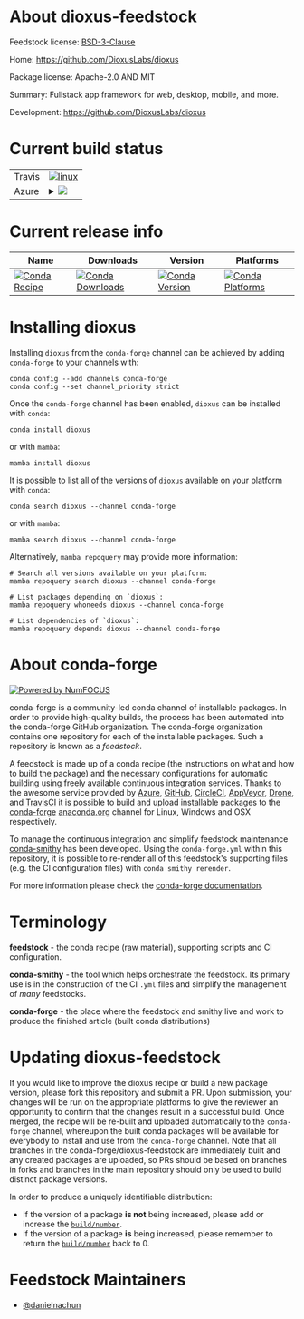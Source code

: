 About dioxus-feedstock
======================

Feedstock license: [BSD-3-Clause](https://github.com/conda-forge/dioxus-feedstock/blob/main/LICENSE.txt)

Home: https://github.com/DioxusLabs/dioxus

Package license: Apache-2.0 AND MIT

Summary: Fullstack app framework for web, desktop, mobile, and more.

Development: https://github.com/DioxusLabs/dioxus

Current build status
====================


<table><tr>
    <td>Travis</td>
    <td>
      <a href="https://app.travis-ci.com/conda-forge/dioxus-feedstock">
        <img alt="linux" src="https://img.shields.io/travis/com/conda-forge/dioxus-feedstock/main.svg?label=Linux">
      </a>
    </td>
  </tr>
    
  <tr>
    <td>Azure</td>
    <td>
      <details>
        <summary>
          <a href="https://dev.azure.com/conda-forge/feedstock-builds/_build/latest?definitionId=23643&branchName=main">
            <img src="https://dev.azure.com/conda-forge/feedstock-builds/_apis/build/status/dioxus-feedstock?branchName=main">
          </a>
        </summary>
        <table>
          <thead><tr><th>Variant</th><th>Status</th></tr></thead>
          <tbody><tr>
              <td>linux_64</td>
              <td>
                <a href="https://dev.azure.com/conda-forge/feedstock-builds/_build/latest?definitionId=23643&branchName=main">
                  <img src="https://dev.azure.com/conda-forge/feedstock-builds/_apis/build/status/dioxus-feedstock?branchName=main&jobName=linux&configuration=linux%20linux_64_" alt="variant">
                </a>
              </td>
            </tr><tr>
              <td>linux_aarch64</td>
              <td>
                <a href="https://dev.azure.com/conda-forge/feedstock-builds/_build/latest?definitionId=23643&branchName=main">
                  <img src="https://dev.azure.com/conda-forge/feedstock-builds/_apis/build/status/dioxus-feedstock?branchName=main&jobName=linux&configuration=linux%20linux_aarch64_" alt="variant">
                </a>
              </td>
            </tr><tr>
              <td>linux_ppc64le</td>
              <td>
                <a href="https://dev.azure.com/conda-forge/feedstock-builds/_build/latest?definitionId=23643&branchName=main">
                  <img src="https://dev.azure.com/conda-forge/feedstock-builds/_apis/build/status/dioxus-feedstock?branchName=main&jobName=linux&configuration=linux%20linux_ppc64le_" alt="variant">
                </a>
              </td>
            </tr><tr>
              <td>osx_64</td>
              <td>
                <a href="https://dev.azure.com/conda-forge/feedstock-builds/_build/latest?definitionId=23643&branchName=main">
                  <img src="https://dev.azure.com/conda-forge/feedstock-builds/_apis/build/status/dioxus-feedstock?branchName=main&jobName=osx&configuration=osx%20osx_64_" alt="variant">
                </a>
              </td>
            </tr><tr>
              <td>osx_arm64</td>
              <td>
                <a href="https://dev.azure.com/conda-forge/feedstock-builds/_build/latest?definitionId=23643&branchName=main">
                  <img src="https://dev.azure.com/conda-forge/feedstock-builds/_apis/build/status/dioxus-feedstock?branchName=main&jobName=osx&configuration=osx%20osx_arm64_" alt="variant">
                </a>
              </td>
            </tr><tr>
              <td>win_64</td>
              <td>
                <a href="https://dev.azure.com/conda-forge/feedstock-builds/_build/latest?definitionId=23643&branchName=main">
                  <img src="https://dev.azure.com/conda-forge/feedstock-builds/_apis/build/status/dioxus-feedstock?branchName=main&jobName=win&configuration=win%20win_64_" alt="variant">
                </a>
              </td>
            </tr>
          </tbody>
        </table>
      </details>
    </td>
  </tr>
</table>

Current release info
====================

| Name | Downloads | Version | Platforms |
| --- | --- | --- | --- |
| [![Conda Recipe](https://img.shields.io/badge/recipe-dioxus-green.svg)](https://anaconda.org/conda-forge/dioxus) | [![Conda Downloads](https://img.shields.io/conda/dn/conda-forge/dioxus.svg)](https://anaconda.org/conda-forge/dioxus) | [![Conda Version](https://img.shields.io/conda/vn/conda-forge/dioxus.svg)](https://anaconda.org/conda-forge/dioxus) | [![Conda Platforms](https://img.shields.io/conda/pn/conda-forge/dioxus.svg)](https://anaconda.org/conda-forge/dioxus) |

Installing dioxus
=================

Installing `dioxus` from the `conda-forge` channel can be achieved by adding `conda-forge` to your channels with:

```
conda config --add channels conda-forge
conda config --set channel_priority strict
```

Once the `conda-forge` channel has been enabled, `dioxus` can be installed with `conda`:

```
conda install dioxus
```

or with `mamba`:

```
mamba install dioxus
```

It is possible to list all of the versions of `dioxus` available on your platform with `conda`:

```
conda search dioxus --channel conda-forge
```

or with `mamba`:

```
mamba search dioxus --channel conda-forge
```

Alternatively, `mamba repoquery` may provide more information:

```
# Search all versions available on your platform:
mamba repoquery search dioxus --channel conda-forge

# List packages depending on `dioxus`:
mamba repoquery whoneeds dioxus --channel conda-forge

# List dependencies of `dioxus`:
mamba repoquery depends dioxus --channel conda-forge
```


About conda-forge
=================

[![Powered by
NumFOCUS](https://img.shields.io/badge/powered%20by-NumFOCUS-orange.svg?style=flat&colorA=E1523D&colorB=007D8A)](https://numfocus.org)

conda-forge is a community-led conda channel of installable packages.
In order to provide high-quality builds, the process has been automated into the
conda-forge GitHub organization. The conda-forge organization contains one repository
for each of the installable packages. Such a repository is known as a *feedstock*.

A feedstock is made up of a conda recipe (the instructions on what and how to build
the package) and the necessary configurations for automatic building using freely
available continuous integration services. Thanks to the awesome service provided by
[Azure](https://azure.microsoft.com/en-us/services/devops/), [GitHub](https://github.com/),
[CircleCI](https://circleci.com/), [AppVeyor](https://www.appveyor.com/),
[Drone](https://cloud.drone.io/welcome), and [TravisCI](https://travis-ci.com/)
it is possible to build and upload installable packages to the
[conda-forge](https://anaconda.org/conda-forge) [anaconda.org](https://anaconda.org/)
channel for Linux, Windows and OSX respectively.

To manage the continuous integration and simplify feedstock maintenance
[conda-smithy](https://github.com/conda-forge/conda-smithy) has been developed.
Using the ``conda-forge.yml`` within this repository, it is possible to re-render all of
this feedstock's supporting files (e.g. the CI configuration files) with ``conda smithy rerender``.

For more information please check the [conda-forge documentation](https://conda-forge.org/docs/).

Terminology
===========

**feedstock** - the conda recipe (raw material), supporting scripts and CI configuration.

**conda-smithy** - the tool which helps orchestrate the feedstock.
                   Its primary use is in the construction of the CI ``.yml`` files
                   and simplify the management of *many* feedstocks.

**conda-forge** - the place where the feedstock and smithy live and work to
                  produce the finished article (built conda distributions)


Updating dioxus-feedstock
=========================

If you would like to improve the dioxus recipe or build a new
package version, please fork this repository and submit a PR. Upon submission,
your changes will be run on the appropriate platforms to give the reviewer an
opportunity to confirm that the changes result in a successful build. Once
merged, the recipe will be re-built and uploaded automatically to the
`conda-forge` channel, whereupon the built conda packages will be available for
everybody to install and use from the `conda-forge` channel.
Note that all branches in the conda-forge/dioxus-feedstock are
immediately built and any created packages are uploaded, so PRs should be based
on branches in forks and branches in the main repository should only be used to
build distinct package versions.

In order to produce a uniquely identifiable distribution:
 * If the version of a package **is not** being increased, please add or increase
   the [``build/number``](https://docs.conda.io/projects/conda-build/en/latest/resources/define-metadata.html#build-number-and-string).
 * If the version of a package **is** being increased, please remember to return
   the [``build/number``](https://docs.conda.io/projects/conda-build/en/latest/resources/define-metadata.html#build-number-and-string)
   back to 0.

Feedstock Maintainers
=====================

* [@danielnachun](https://github.com/danielnachun/)

